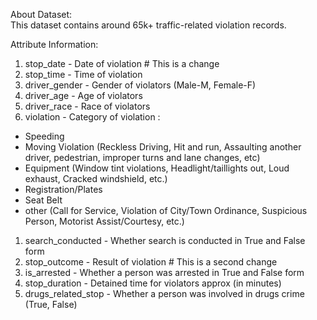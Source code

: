 

About Dataset:  
This dataset contains around 65k+ traffic-related violation records.

Attribute Information:

1.  stop_date - Date of violation # This is a change 
2.  stop_time - Time of violation
3.  driver_gender - Gender of violators (Male-M, Female-F)
4.  driver_age - Age of violators
5.  driver_race - Race of violators
6.  violation - Category of violation :

-   Speeding
-   Moving Violation (Reckless Driving, Hit and run, Assaulting another driver, pedestrian, improper turns and lane changes, etc)
-   Equipment (Window tint violations, Headlight/taillights out, Loud exhaust, Cracked windshield, etc.)
-   Registration/Plates
-   Seat Belt
-   other (Call for Service, Violation of City/Town Ordinance, Suspicious Person, Motorist Assist/Courtesy, etc.)

1.  search_conducted - Whether search is conducted in True and False form
2.  stop_outcome - Result of violation # This is a second change
3.  is_arrested - Whether a person was arrested in True and False form
4.  stop_duration - Detained time for violators approx (in minutes)
5.  drugs_related_stop - Whether a person was involved in drugs crime (True, False)

